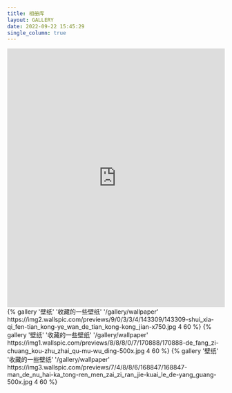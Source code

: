 ```yaml
---
title: 相册库
layout: GALLERY
date: 2022-09-22 15:45:29
single_column: true
---
```


<iframe src="https://online.fliphtml5.com/tianciguo/mooy/" 
        style="width: 100%; height: 600px; border: none;" 
        frameborder="0" 
        allowfullscreen></iframe>

<div class="row">
{% gallery '壁纸' '收藏的一些壁纸' '/gallery/wallpaper' https://img2.wallspic.com/previews/9/0/3/3/4/143309/143309-shui_xia-qi_fen-tian_kong-ye_wan_de_tian_kong-kong_jian-x750.jpg 4 60 %}
{% gallery '壁纸' '收藏的一些壁纸' '/gallery/wallpaper' https://img1.wallspic.com/previews/8/8/8/0/7/170888/170888-de_fang_zi-chuang_kou-zhu_zhai_qu-mu-wu_ding-500x.jpg 4 60 %}
{% gallery '壁纸' '收藏的一些壁纸' '/gallery/wallpaper' https://img3.wallspic.com/previews/7/4/8/8/6/168847/168847-man_de_nu_hai-ka_tong-ren_men_zai_zi_ran_jie-kuai_le_de-yang_guang-500x.jpg 4 60 %}
</div>